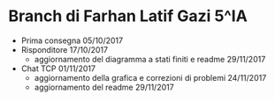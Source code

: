 # Branch di Farhan Latif Gazi 5^IA

* Prima consegna 05/10/2017
* Risponditore 17/10/2017 
	* aggiornamento del diagramma a stati finiti e readme 29/11/2017
* Chat TCP 01/11/2017
	* aggiornamento della grafica e correzioni di problemi 24/11/2017
	* aggiornamento del readme 29/11/2017

